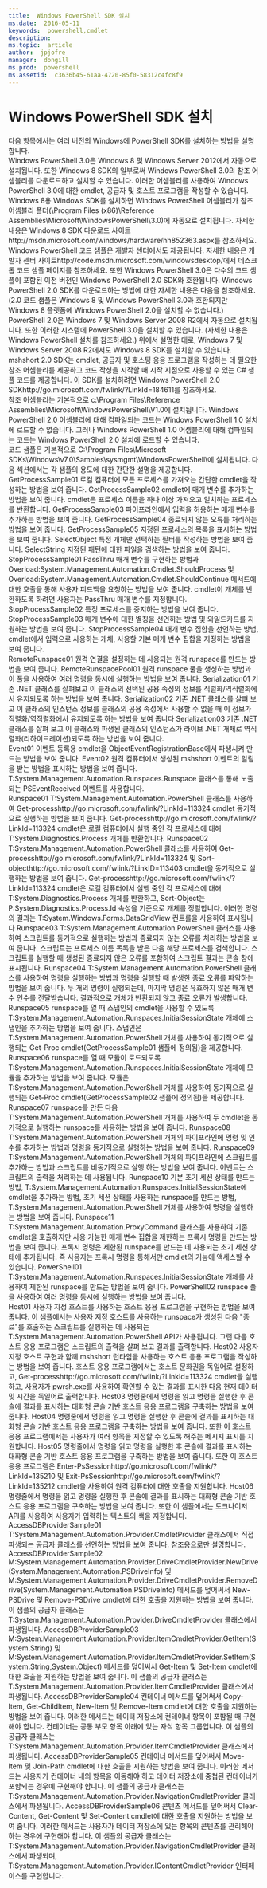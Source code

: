 ```yaml
---
title:  Windows PowerShell SDK 설치
ms.date:  2016-05-11
keywords:  powershell,cmdlet
description:  
ms.topic:  article
author:  jpjofre
manager:  dongill
ms.prod:  powershell
ms.assetid:  c3636b45-61aa-4720-85f0-58312c4fc8f9
---
```


# Windows PowerShell SDK 설치
<?xml version="1.0" encoding="utf-8"?>
<developerConceptualDocument xmlns="http://ddue.schemas.microsoft.com/authoring/2003/5" xmlns:xlink="http://www.w3.org/1999/xlink" xmlns:xsi="http://www.w3.org/2001/XMLSchema-instance" xsi:schemaLocation="http://ddue.schemas.microsoft.com/authoring/2003/5 http://dduestorage.blob.core.windows.net/ddueschema/developer.xsd">
  <introduction>
    <para>다음 항목에서는 여러 버전의 Windows에 PowerShell SDK를 설치하는 방법을 설명합니다.</para>
  </introduction>
  <section>
    <title>Windows 8 및 Windows Server 2012용 Windows PowerShell 3.0 SDK 설치</title>
    <content>
      <para>Windows PowerShell 3.0은 Windows 8 및 Windows Server 2012에서 자동으로 설치됩니다. 또한 Windows 8 SDK의 일부로써 Windows PowerShell 3.0의 참조 어셈블리를 다운로드하고 설치할 수 있습니다. 이러한 어셈블리를 사용하여 Windows PowerShell 3.0에 대한 cmdlet, 공급자 및 호스트 프로그램을 작성할 수 있습니다. Windows 8용 Windows SDK를 설치하면 Windows PowerShell 어셈블리가 참조 어셈블리 폴더(\Program Files (x86)\Reference Assemblies\Microsoft\WindowsPowerShell\3.0)에 자동으로 설치됩니다. 자세한 내용은 <externalLink><linkText>Windows 8 SDK 다운로드 사이트</linkText><linkUri>http://msdn.microsoft.com/windows/hardware/hh852363.aspx</linkUri></externalLink>를 참조하세요. Windows PowerShell 코드 샘플은 개발자 센터에서도 제공됩니다. 자세한 내용은 <externalLink><linkText>개발자 센터 사이트</linkText><linkUri>http://code.msdn.microsoft.com/windowsdesktop/</linkUri></externalLink>에서 데스크톱 코드 샘플 페이지를 참조하세요. </para>
      <para>또한 Windows PowerShell 3.0은 다수의 코드 샘플이 포함된 이전 버전인 Windows PowerShell 2.0 SDK와 호환됩니다. Windows PowerShell 2.0 SDK를 다운로드하는 방법에 대한 자세한 내용은 다음을 참조하세요. (2.0 코드 샘플은 Windows 8 및 Windows PowerShell 3.0과 호환되지만 Windows 8 플랫폼에 Windows PowerShell 2.0을 설치할 수 없습니다.) </para>
    </content>
  </section>
  <section>
    <title>Windows 7 및 Windows Server 2008 R2용 Windows PowerShell 3.0 SDK 설치</title>
    <content>
      <para>PowerShell 2.0은 Windows 7 및 Windows Server 2008 R2에서 자동으로 설치됩니다. 또한 이러한 시스템에 PowerShell 3.0을 설치할 수 있습니다. (자세한 내용은 <link xlink:href="6fbb0409-5a54-48ec-95e6-7f8b7d8c4969">Windows PowerShell 설치</link>를 참조하세요.) 위에서 설명한 대로, Windows 7 및 Windows Server 2008 R2에서도 Windows 8 SDK를 설치할 수 있습니다.</para>
    </content>
  </section>
  <section>
    <title>Windows 7, Vista, XP, Server 2003 및 Server 2008용 Windows PowerShell 2.0 SDK 설치</title>
    <content>
      <para><token>mshshort</token> 2.0 SDK는 cmdlet, 공급자 및 호스팅 응용 프로그램을 작성하는 데 필요한 참조 어셈블리를 제공하고 코드 작성을 시작할 때 시작 지점으로 사용할 수 있는 C# 샘플 코드를 제공합니다. </para>
      <para>이 SDK를 설치하려면 <externalLink><linkText>Windows PowerShell 2.0 SDK</linkText><linkUri>http://go.microsoft.com/fwlink/?LinkId=184611</linkUri></externalLink>를 참조하세요.</para>
    </content>
    <sections>
      <section>
        <title>참조 어셈블리</title>
        <content>
          <para>참조 어셈블리는 기본적으로 <codeInline>c:\Program Files\Reference Assemblies\Microsoft\WindowsPowerShell\V1.0</codeInline>에 설치됩니다.</para>
          <alert class="note">
            <para>Windows PowerShell 2.0 어셈블리에 대해 컴파일되는 코드는 Windows PowerShell 1.0 설치에 로드할 수 없습니다. 그러나 Windows PowerShell 1.0 어셈블리에 대해 컴파일되는 코드는 Windows PowerShell 2.0 설치에 로드할 수 있습니다.</para>
          </alert>
        </content>
      </section>
      <section>
        <title>샘플</title>
        <content>
          <para>코드 샘플은 기본적으로 <codeInline>C:\Program Files\Microsoft SDKs\Windows\v7.0\Samples\sysmgmt\WindowsPowerShell\</codeInline>에 설치됩니다.</para>
          <para>다음 섹션에서는 각 샘플의 용도에 대한 간단한 설명을 제공합니다.</para>
        </content>
        <sections>
          <section>
            <title>Cmdlet 예제</title>
            <content>
              <definitionTable>
                <definedTerm>GetProcessSample01</definedTerm>
                <definition>
                  <para>로컬 컴퓨터에 모든 프로세스를 가져오는 간단한 cmdlet을 작성하는 방법을 보여 줍니다.</para>
                </definition>
                <definedTerm>GetProcessSample02</definedTerm>
                <definition>
                  <para>cmdlet에 매개 변수를 추가하는 방법을 보여 줍니다. cmdlet은 프로세스 이름을 하나 이상 가져오고 일치하는 프로세스를 반환합니다.</para>
                </definition>
                <definedTerm>GetProcessSample03</definedTerm>
                <definition>
                  <para>파이프라인에서 입력을 허용하는 매개 변수를 추가하는 방법을 보여 줍니다.</para>
                </definition>
                <definedTerm>GetProcessSample04</definedTerm>
                <definition>
                  <para>종료되지 않는 오류를 처리하는 방법을 보여 줍니다.</para>
                </definition>
                <definedTerm>GetProcessSample05</definedTerm>
                <definition>
                  <para>지정된 프로세스의 목록을 표시하는 방법을 보여 줍니다.</para>
                </definition>
                <definedTerm>SelectObject</definedTerm>
                <definition>
                  <para>특정 개체만 선택하는 필터를 작성하는 방법을 보여 줍니다. </para>
                </definition>
                <definedTerm>SelectString</definedTerm>
                <definition>
                  <para>지정된 패턴에 대한 파일을 검색하는 방법을 보여 줍니다.</para>
                </definition>
                <definedTerm>StopProcessSample01</definedTerm>
                <definition>
                  <para><parameterReference>PassThru</parameterReference> 매개 변수를 구현하는 방법과 <codeEntityReference>Overload:System.Management.Automation.Cmdlet.ShouldProcess</codeEntityReference> 및 <codeEntityReference>Overload:System.Management.Automation.Cmdlet.ShouldContinue</codeEntityReference> 메서드에 대한 호출을 통해 사용자 피드백을 요청하는 방법을 보여 줍니다. cmdlet이 개체를 반환하도록 하려면 사용자는 <parameterReference>PassThru</parameterReference> 매개 변수를 지정합니다. </para>
                </definition>
                <definedTerm>StopProcessSample02</definedTerm>
                <definition>
                  <para>특정 프로세스를 중지하는 방법을 보여 줍니다.</para>
                </definition>
                <definedTerm>StopProcessSample03</definedTerm>
                <definition>
                  <para>매개 변수에 대한 별칭을 선언하는 방법 및 와일드카드를 지원하는 방법을 보여 줍니다.</para>
                </definition>
                <definedTerm>StopProcessSample04</definedTerm>
                <definition>
                  <para>매개 변수 집합을 선언하는 방법, cmdlet에서 입력으로 사용하는 개체, 사용할 기본 매개 변수 집합을 지정하는 방법을 보여 줍니다.</para>
                </definition>
              </definitionTable>
            </content>
          </section>
          <section>
            <title>원격 샘플</title>
            <content>
              <definitionTable>
                <definedTerm>RemoteRunspace01</definedTerm>
                <definition>
                  <para>원격 연결을 설정하는 데 사용되는 원격 runspace를 만드는 방법을 보여 줍니다.</para>
                </definition>
                <definedTerm>RemoteRunspacePool01</definedTerm>
                <definition>
                  <para>원격 runspace 풀을 생성하는 방법과 이 풀을 사용하여 여러 명령을 동시에 실행하는 방법을 보여 줍니다.</para>
                </definition>
                <definedTerm>Serialization01</definedTerm>
                <definition>
                  <para>기존 .NET 클래스를 살펴보고 이 클래스의 선택된 공용 속성의 정보를 직렬화/역직렬화에서 유지되도록 하는 방법을 보여 줍니다.</para>
                </definition>
                <definedTerm>Serialization02</definedTerm>
                <definition>
                  <para>기존 .NET 클래스를 살펴 보고 이 클래스의 인스턴스 정보를 클래스의 공용 속성에서 사용할 수 없을 때 이 정보가 직렬화/역직렬화에서 유지되도록 하는 방법을 보여 줍니다</para>
                </definition>
                <definedTerm>Serialization03</definedTerm>
                <definition>
                  <para>기존 .NET 클래스를 살펴 보고 이 클래스와 파생된 클래스의 인스턴스가 라이브 .NET 개체로 역직렬화(리하이드레이션)되도록 하는 방법을 보여 줍니다.</para>
                </definition>
              </definitionTable>
            </content>
          </section>
          <section>
            <title>이벤트 샘플</title>
            <content>
              <definitionTable>
                <definedTerm>Event01</definedTerm>
                <definition>
                  <para>이벤트 등록용 cmdlet을 ObjectEventRegistrationBase에서 파생시켜 만드는 방법을 보여 줍니다.</para>
                </definition>
                <definedTerm>Event02</definedTerm>
                <definition>
                  <para>원격 컴퓨터에서 생성된 <token>mshshort</token> 이벤트의 알림을 받는 방법을 표시하는 방법을 보여 줍니다. <codeEntityReference>T:System.Management.Automation.Runspaces.Runspace</codeEntityReference> 클래스를 통해 노출되는 PSEventReceived 이벤트를 사용합니다.</para>
                </definition>
              </definitionTable>
            </content>
          </section>
          <section>
            <title>호스팅 응용 프로그램 샘플</title>
            <content>
              <definitionTable>
                <definedTerm>Runspace01</definedTerm>
                <definition>
                  <para><codeEntityReference>T:System.Management.Automation.PowerShell</codeEntityReference> 클래스를 사용하여 <externalLink><linkText>Get-process</linkText><linkUri>http://go.microsoft.com/fwlink/?LinkId=113324</linkUri></externalLink> cmdlet 동기적으로 실행하는 방법을 보여 줍니다. <externalLink><linkText>Get-process</linkText><linkUri>http://go.microsoft.com/fwlink/?LinkId=113324</linkUri></externalLink> cmdlet은 로컬 컴퓨터에서 실행 중인 각 프로세스에 대해 <codeEntityReference>T:System.Diagnostics.Process</codeEntityReference> 개체를 반환합니다.</para>
                </definition>
                <definedTerm>Runspace02</definedTerm>
                <definition>
                  <para><codeEntityReference>T:System.Management.Automation.PowerShell</codeEntityReference> 클래스를 사용하여 <externalLink><linkText>Get-process</linkText><linkUri>http://go.microsoft.com/fwlink/?LinkId=113324</linkUri></externalLink> 및 <externalLink><linkText>Sort-object</linkText><linkUri>http://go.microsoft.com/fwlink/?LinkID=113403</linkUri></externalLink> cmdlet을 동기적으로 실행하는 방법을 보여 줍니다. <externalLink><linkText>Get-process</linkText><linkUri>http://go.microsoft.com/fwlink/?LinkId=113324</linkUri></externalLink> cmdlet은 로컬 컴퓨터에서 실행 중인 각 프로세스에 대해 <codeEntityReference>T:System.Diagnostics.Process</codeEntityReference> 개체를 반환하고, Sort-Object는 <codeEntityReference>P:System.Diagnostics.Process.Id</codeEntityReference> 속성을 기준으로 개체를 정렬합니다. 이러한 명령의 결과는 <codeEntityReference>T:System.Windows.Forms.DataGridView</codeEntityReference> 컨트롤을 사용하여 표시됩니다</para>
                </definition>
                <definedTerm>Runspace03</definedTerm>
                <definition>
                  <para><codeEntityReference>T:System.Management.Automation.PowerShell</codeEntityReference> 클래스를 사용하여 스크립트를 동기적으로 실행하는 방법과 종료되지 않는 오류를 처리하는 방법을 보여 줍니다. 스크립트는 프로세스 이름 목록을 받은 다음 해당 프로세스를 검색합니다. 스크립트를 실행할 때 생성된 종료되지 않은 오류를 포함하여 스크립트 결과는 콘솔 창에 표시됩니다.</para>
                </definition>
                <definedTerm>Runspace04</definedTerm>
                <definition>
                  <para><codeEntityReference>T:System.Management.Automation.PowerShell</codeEntityReference> 클래스를 사용하여 명령을 실행하는 방법과 명령을 실행할 때 발생한 종료 오류를 파악하는 방법을 보여 줍니다. 두 개의 명령이 실행되는데, 마지막 명령은 유효하지 않은 매개 변수 인수를 전달받습니다. 결과적으로 개체가 반환되지 않고 종료 오류가 발생합니다.</para>
                </definition>
                <definedTerm>Runspace05</definedTerm>
                <definition>
                  <para>runspace를 열 때 스냅인의 cmdlet을 사용할 수 있도록 <codeEntityReference>T:System.Management.Automation.Runspaces.InitialSessionState</codeEntityReference> 개체에 스냅인을 추가하는 방법을 보여 줍니다. 스냅인은 <codeEntityReference>T:System.Management.Automation.PowerShell</codeEntityReference> 개체를 사용하여 동기적으로 실행되는 Get-Proc cmdlet(<legacyLink xlink:href="7b48bf80-cbf0-4cb1-8d5b-3b8d06196598">GetProcessSample01 샘플에 정의됨</legacyLink>)을 제공합니다.</para>
                </definition>
                <definedTerm>Runspace06</definedTerm>
                <definition>
                  <para>runspace를 열 때 모듈이 로드되도록 <codeEntityReference>T:System.Management.Automation.Runspaces.InitialSessionState</codeEntityReference> 개체에 모듈을 추가하는 방법을 보여 줍니다. 모듈은 <codeEntityReference>T:System.Management.Automation.PowerShell</codeEntityReference> 개체를 사용하여 동기적으로 실행되는 Get-Proc cmdlet(<legacyLink xlink:href="481f557d-3344-4d33-b2da-4736a0165181">GetProcessSample02 샘플</legacyLink>에 정의됨)을 제공합니다.</para>
                </definition>
                <definedTerm>Runspace07</definedTerm>
                <definition>
                  <para>runspace를 만든 다음 <codeEntityReference>T:System.Management.Automation.PowerShell</codeEntityReference> 개체를 사용하여 두 cmdlet을 동기적으로 실행하는 runspace를 사용하는 방법을 보여 줍니다.</para>
                </definition>
                <definedTerm>Runspace08</definedTerm>
                <definition>
                  <para><codeEntityReference>T:System.Management.Automation.PowerShell</codeEntityReference> 개체의 파이프라인에 명령 및 인수를 추가하는 방법과 명령을 동기적으로 실행하는 방법을 보여 줍니다.</para>
                </definition>
                <definedTerm>Runspace09</definedTerm>
                <definition>
                  <para><codeEntityReference>T:System.Management.Automation.PowerShell</codeEntityReference> 개체의 파이프라인에 스크립트를 추가하는 방법과 스크립트를 비동기적으로 실행 하는 방법을 보여 줍니다. 이벤트는 스크립트의 출력을 처리하는 데 사용됩니다.</para>
                </definition>
                <definedTerm>Runspace10</definedTerm>
                <definition>
                  <para>기본 초기 세션 상태를 만드는 방법, <codeEntityReference>T:System.Management.Automation.Runspaces.InitialSessionState</codeEntityReference>에 cmdlet을 추가하는 방법, 초기 세션 상태를 사용하는 runspace를 만드는 방법, <codeEntityReference>T:System.Management.Automation.PowerShell</codeEntityReference> 개체를 사용하여 명령을 실행하는 방법을 보여 줍니다.</para>
                </definition>
                <definedTerm>Runspace11</definedTerm>
                <definition>
                  <para><codeEntityReference>T:System.Management.Automation.ProxyCommand</codeEntityReference> 클래스를 사용하여 기존 cmdlet을 호출하지만 사용 가능한 매개 변수 집합을 제한하는 프록시 명령을 만드는 방법을 보여 줍니다. 프록시 명령은 제한된 runspace를 만드는 데 사용되는 초기 세션 상태에 추가됩니다. 즉 사용자는 프록시 명령을 통해서만 cmdlet의 기능에 액세스할 수 있습니다.</para>
                </definition>
                <definedTerm>PowerShell01</definedTerm>
                <definition>
                  <para><codeEntityReference>T:System.Management.Automation.Runspaces.InitialSessionState</codeEntityReference> 개체를 사용하여 제한된 runspace를 만드는 방법을 보여 줍니다.</para>
                </definition>
                <definedTerm>PowerShell02</definedTerm>
                <definition>
                  <para>runspace 풀을 사용하여 여러 명령을 동시에 실행하는 방법을 보여 줍니다.</para>
                </definition>
              </definitionTable>
            </content>
          </section>
          <section>
            <title>호스트 샘플</title>
            <content>
              <definitionTable>
                <definedTerm>Host01</definedTerm>
                <definition>
                  <para>사용자 지정 호스트를 사용하는 호스트 응용 프로그램을 구현하는 방법을 보여 줍니다. 이 샘플에서는 사용자 지정 호스트를 사용하는 runspace가 생성된 다음 "종료"를 호출하는 스크립트를 실행하는 데 사용되는 <codeEntityReference>T:System.Management.Automation.PowerShell</codeEntityReference> API가 사용됩니다. 그런 다음 호스트 응용 프로그램은 스크립트의 출력을 살펴 보고 결과를 출력합니다.</para>
                </definition>
                <definedTerm>Host02</definedTerm>
                <definition>
                  <para>사용자 지정 호스트 구현과 함께 <token>mshshort</token> 런타임을 사용하는 호스트 응용 프로그램을 작성하는 방법을 보여 줍니다. 호스트 응용 프로그램에서는 호스트 문화권을 독일어로 설정하고, <externalLink><linkText>Get-process</linkText><linkUri>http://go.microsoft.com/fwlink/?LinkId=113324</linkUri></externalLink> cmdlet을 실행하고, 사용자가 pwrsh.exe를 사용하여 확인할 수 있는 결과를 표시한 다음 현재 데이터 및 시간을 독일어로 출력합니다.</para>
                </definition>
                <definedTerm>Host03</definedTerm>
                <definition>
                  <para>명령줄에서 명령을 읽고 명령을 실행한 후 콘솔에 결과를 표시하는 대화형 콘솔 기반 호스트 응용 프로그램을 구축하는 방법을 보여 줍니다.</para>
                </definition>
                <definedTerm>Host04</definedTerm>
                <definition>
                  <para>명령줄에서 명령을 읽고 명령을 실행한 후 콘솔에 결과를 표시하는 대화형 콘솔 기반 호스트 응용 프로그램을 구축하는 방법을 보여 줍니다. 또한 이 호스트 응용 프로그램에서는 사용자가 여러 항목을 지정할 수 있도록 해주는 메시지 표시를 지원합니다.</para>
                </definition>
                <definedTerm>Host05</definedTerm>
                <definition>
                  <para>명령줄에서 명령을 읽고 명령을 실행한 후 콘솔에 결과를 표시하는 대화형 콘솔 기반 호스트 응용 프로그램을 구축하는 방법을 보여 줍니다. 또한 이 호스트 응용 프로그램은 <externalLink><linkText>Enter-PsSession</linkText><linkUri>http://go.microsoft.com/fwlink/?LinkId=135210</linkUri></externalLink> 및 <externalLink><linkText>Exit-PsSession</linkText><linkUri>http://go.microsoft.com/fwlink/?LinkId=135212</linkUri></externalLink> cmdlet을 사용하여 원격 컴퓨터에 대한 호출을 지원합니다.</para>
                </definition>
                <definedTerm>Host06</definedTerm>
                <definition>
                  <para>명령줄에서 명령을 읽고 명령을 실행한 후 콘솔에 결과를 표시하는 대화형 콘솔 기반 호스트 응용 프로그램을 구축하는 방법을 보여 줍니다. 또한 이 샘플에서는 토크나이저 API를 사용하여 사용자가 입력하는 텍스트의 색을 지정합니다.</para>
                </definition>
              </definitionTable>
            </content>
          </section>
          <section>
            <title>공급자 샘플</title>
            <content>
              <definitionTable>
                <definedTerm>AccessDBProviderSample01</definedTerm>
                <definition>
                  <para><codeEntityReference>T:System.Management.Automation.Provider.CmdletProvider</codeEntityReference> 클래스에서 직접 파생되는 공급자 클래스를 선언하는 방법을 보여 줍니다. 참조용으로만 설명합니다.</para>
                </definition>
                <definedTerm>AccessDBProviderSample02</definedTerm>
                <definition>
                  <para><codeEntityReference>M:System.Management.Automation.Provider.DriveCmdletProvider.NewDrive(System.Management.Automation.PSDriveInfo)</codeEntityReference> 및 <codeEntityReference>M:System.Management.Automation.Provider.DriveCmdletProvider.RemoveDrive(System.Management.Automation.PSDriveInfo)</codeEntityReference> 메서드를 덮어써서 New-PSDrive 및 Remove-PSDrive cmdlet에 대한 호출을 지원하는 방법을 보여 줍니다. 이 샘플의 공급자 클래스는 <codeEntityReference>T:System.Management.Automation.Provider.DriveCmdletProvider</codeEntityReference> 클래스에서 파생됩니다.</para>
                </definition>
                <definedTerm>AccessDBProviderSample03</definedTerm>
                <definition>
                  <para><codeEntityReference>M:System.Management.Automation.Provider.ItemCmdletProvider.GetItem(System.String)</codeEntityReference> 및 <codeEntityReference>M:System.Management.Automation.Provider.ItemCmdletProvider.SetItem(System.String,System.Object)</codeEntityReference> 메서드를 덮어써서 Get-Item 및 Set-Item cmdlet에 대한 호출을 지원하는 방법을 보여 줍니다. 이 샘플의 공급자 클래스는 <codeEntityReference>T:System.Management.Automation.Provider.ItemCmdletProvider</codeEntityReference> 클래스에서 파생됩니다.</para>
                </definition>
                <definedTerm>AccessDBProviderSample04</definedTerm>
                <definition>
                  <para>컨테이너 메서드를 덮어써서 Copy-Item, Get-ChildItem, New-Item 및 Remove-Item cmdlet에 대한 호출을 지원하는 방법을 보여 줍니다. 이러한 메서드는 데이터 저장소에 컨테이너 항목이 포함될 때 구현해야 합니다. 컨테이너는 공통 부모 항목 아래에 있는 자식 항목 그룹입니다. 이 샘플의 공급자 클래스는 <codeEntityReference>T:System.Management.Automation.Provider.ItemCmdletProvider</codeEntityReference> 클래스에서 파생됩니다.</para>
                </definition>
                <definedTerm>AccessDBProviderSample05</definedTerm>
                <definition>
                  <para>컨테이너 메서드를 덮어써서 Move-Item 및 Join-Path cmdlet에 대한 호출을 지원하는 방법을 보여 줍니다. 이러한 메서드는 사용자가 컨테이너 내의 항목을 이동해야 하고 데이터 저장소에 중첩된 컨테이너가 포함되는 경우에 구현해야 합니다. 이 샘플의 공급자 클래스는 <codeEntityReference>T:System.Management.Automation.Provider.NavigationCmdletProvider</codeEntityReference> 클래스에서 파생됩니다.</para>
                </definition>
                <definedTerm>AccessDBProviderSample06</definedTerm>
                <definition>
                  <para>콘텐츠 메서드를 덮어써서 Clear-Content, Get-Content 및 Set-Content cmdlet에 대한 호출을 지원하는 방법을 보여 줍니다. 이러한 메서드는 사용자가 데이터 저장소에 있는 항목의 콘텐츠를 관리해야 하는 경우에 구현해야 합니다. 이 샘플의 공급자 클래스는 <codeEntityReference>T:System.Management.Automation.Provider.NavigationCmdletProvider</codeEntityReference> 클래스에서 파생되며, <codeEntityReference>T:System.Management.Automation.Provider.IContentCmdletProvider</codeEntityReference> 인터페이스를 구현합니다.</para>
                </definition>
              </definitionTable>
            </content>
          </section>
        </sections>
      </section>
    </sections>
  </section>
  <relatedTopics />
</developerConceptualDocument>



<!--HONumber=May16_HO4-->


